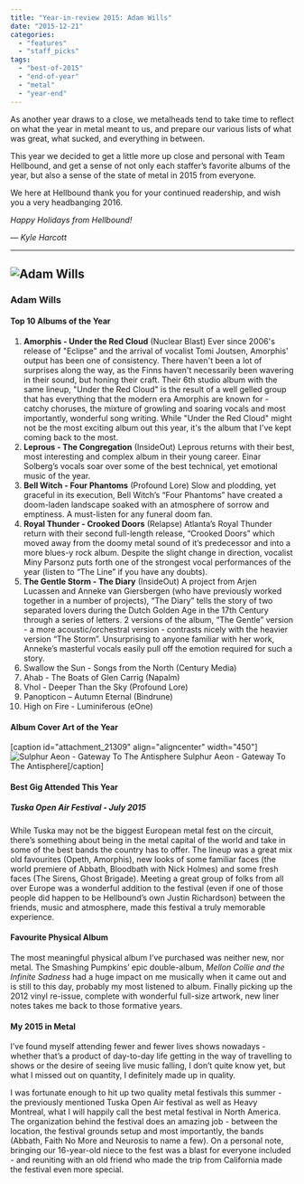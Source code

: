 ```yaml
---
title: "Year-in-review 2015: Adam Wills"
date: "2015-12-21"
categories: 
  - "features"
  - "staff_picks"
tags: 
  - "best-of-2015"
  - "end-of-year"
  - "metal"
  - "year-end"
---
```


As another year draws to a close, we metalheads tend to take time to reflect on what the year in metal meant to us, and prepare our various lists of what was great, what sucked, and everything in between.

This year we decided to get a little more up close and personal with Team Hellbound, and get a sense of not only each staffer’s favorite albums of the year, but also a sense of the state of metal in 2015 from everyone.

We here at Hellbound thank you for your continued readership, and wish you a very headbanging 2016.

_Happy Holidays from Hellbound!_

_— Kyle Harcott_

* * *

## ![Adam Wills](https://hellbound.ca/wp-content/uploads/2015/12/IMG_7062-300x200.jpg)

### Adam Wills

#### Top 10 Albums of the Year

1. **Amorphis - Under the Red Cloud** (Nuclear Blast) Ever since 2006's release of "Eclipse" and the arrival of vocalist Tomi Joutsen, Amorphis' output has been one of consistency. There haven't been a lot of surprises along the way, as the Finns haven't necessarily been wavering in their sound, but honing their craft. Their 6th studio album with the same lineup, "Under the Red Cloud" is the result of a well gelled group that has everything that the modern era Amorphis are known for - catchy choruses, the mixture of growling and soaring vocals and most importantly, wonderful song writing. While "Under the Red Cloud" might not be the most exciting album out this year, it's the album that I've kept coming back to the most.
2. **Leprous - The Congregation** (InsideOut) Leprous returns with their best, most interesting and complex album in their young career. Einar Solberg’s vocals soar over some of the best technical, yet emotional music of the year.
3. **Bell Witch - Four Phantoms** (Profound Lore) Slow and plodding, yet graceful in its execution, Bell Witch’s “Four Phantoms” have created a doom-laden landscape soaked with an atmosphere of sorrow and emptiness. A must-listen for any funeral doom fan.
4. **Royal Thunder - Crooked Doors** (Relapse) Atlanta’s Royal Thunder return with their second full-length release, “Crooked Doors” which moved away from the doomy metal sound of it’s predecessor and into a more blues-y rock album. Despite the slight change in direction, vocalist Miny Parsonz puts forth one of the strongest vocal performances of the year (listen to “The Line” if you have any doubts).
5. **The Gentle Storm - The Diary** (InsideOut) A project from Arjen Lucassen and Anneke van Giersbergen (who have previously worked together in a number of projects), “The Diary” tells the story of two separated lovers during the Dutch Golden Age in the 17th Century through a series of letters. 2 versions of the album, “The Gentle” version - a more acoustic/orchestral version - contrasts nicely with the heavier version “The Storm”. Unsurprising to anyone familiar with her work, Anneke’s masterful vocals easily pull off the emotion required for such a story.
6. Swallow the Sun - Songs from the North (Century Media)
7. Ahab - The Boats of Glen Carrig (Napalm)
8. Vhol - Deeper Than the Sky (Profound Lore)
9. Panopticon – Autumn Eternal (Bindrune)
10. High on Fire - Luminiferous (eOne)

#### Album Cover Art of the Year

\[caption id="attachment\_21309" align="aligncenter" width="450"\]![Sulphur Aeon - Gateway To The Antisphere](https://hellbound.ca/wp-content/uploads/2015/12/a2703310642_10.jpg) Sulphur Aeon - Gateway To The Antisphere\[/caption\]

#### Best Gig Attended This Year

##### Tuska Open Air Festival - July 2015

While Tuska may not be the biggest European metal fest on the circuit, there’s something about being in the metal capital of the world and take in some of the best bands the country has to offer. The lineup was a great mix old favourites (Opeth, Amorphis), new looks of some familiar faces (the world premiere of Abbath, Bloodbath with Nick Holmes) and some fresh faces (The Sirens, Ghost Brigade). Meeting a great group of folks from all over Europe was a wonderful addition to the festival (even if one of those people did happen to be Hellbound’s own Justin Richardson) between the friends, music and atmosphere, made this festival a truly memorable experience.

#### Favourite Physical Album

The most meaningful physical album I’ve purchased was neither new, nor metal. The Smashing Pumpkins’ epic double-album, _Mellon Collie and the Infinite Sadness_ had a huge impact on me musically when it came out and is still to this day, probably my most listened to album. Finally picking up the 2012 vinyl re-issue, complete with wonderful full-size artwork, new liner notes takes me back to those formative years.

#### My 2015 in Metal

I’ve found myself attending fewer and fewer lives shows nowadays - whether that’s a product of day-to-day life getting in the way of travelling to shows or the desire of seeing live music falling, I don’t quite know yet, but what I missed out on quantity, I definitely made up in quality.

I was fortunate enough to hit up two quality metal festivals this summer - the previously mentioned Tuska Open Air festival as well as Heavy Montreal, what I will happily call the best metal festival in North America. The organization behind the festival does an amazing job - between the location, the festival grounds setup and most importantly, the bands (Abbath, Faith No More and Neurosis to name a few). On a personal note, bringing our 16-year-old niece to the fest was a blast for everyone included - and reuniting with an old friend who made the trip from California made the festival even more special.

